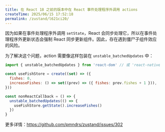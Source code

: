 ```yaml
---
title: 在 React 18 之前的版本中在 React 事件处理程序外调用 actions
createTime: 2025/06/15 17:52:18
permalink: /zustand/l621ci20/
---
```


因为如果在事件处理程序外调用 `setState`，React 会同步处理它，所以在事件处理程序外更新状态会强制 React 同步更新组件。因此，存在遇到僵尸子组件效应的风险。

为了解决这个问题，action 需要像这样包装在 `unstable_batchedUpdates` 中：

```jsx
import { unstable_batchedUpdates } from 'react-dom' // 或 'react-native'

const useFishStore = create((set) => ({
  fishes: 0,
  increaseFishes: () => set((prev) => ({ fishes: prev.fishes + 1 })),
}))

const nonReactCallback = () => {
  unstable_batchedUpdates(() => {
    useFishStore.getState().increaseFishes()
  })
}
```

更多详情：https://github.com/pmndrs/zustand/issues/302
